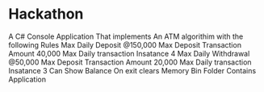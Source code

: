 # Hackathon
A C# Console Application That implements An ATM algorithim with the following Rules
Max Daily Deposit @150,000 Max Deposit Transaction Amount 40,000 Max Daily transaction Insatance 4 
Max Daily Withdrawal @50,000 Max Deposit Transaction Amount 20,000 Max Daily transaction Insatance 3
Can Show Balance
On exit clears Memory
Bin Folder Contains Application 
